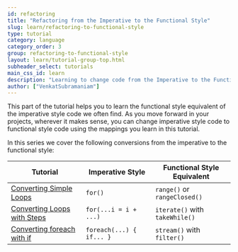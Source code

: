 ```yaml
---
id: refactoring
title: "Refactoring from the Imperative to the Functional Style"
slug: learn/refactoring-to-functional-style
type: tutorial
category: language
category_order: 3
group: refactoring-to-functional-style
layout: learn/tutorial-group-top.html
subheader_select: tutorials
main_css_id: learn
description: "Learning to change code from the Imperative to the Functional Style."
author: ["VenkatSubramaniam"]
---
```


This part of the tutorial helps you to learn the functional style equivalent of the imperative style code we often find. As you move forward in your projects, wherever it makes sense, you can change imperative style code to functional style code using the mappings you learn in this tutorial.

In this series we cover the following conversions from the imperative to the functional style:

| Tutorial                                             |Imperative Style | Functional Style Equivalent  |
|------------------------------------------------------|-----------------|------------------------------|
| [Converting Simple Loops](id:refactoring.simple.loops) | `for()`           | `range()` or `rangeClosed()` |
| [Converting Loops with Steps](id:refactoring.loops.withsteps) | `for(...i = i + ...)` | `iterate()` with `takeWhile()` |
| [Converting foreach with if](id:refactoring.foreach.withif) | `foreach(...) { if... }` | `stream()` with `filter()` |

